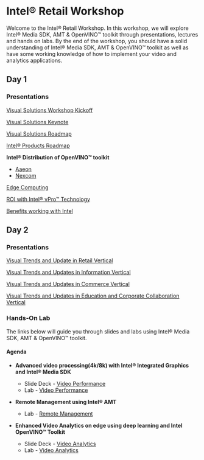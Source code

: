 # Intel® Retail Workshop
Welcome to the Intel® Retail Workshop. In this workshop, we will explore Intel® Media SDK, AMT & OpenVINO™ toolkit through presentations, lectures and hands on labs. By the end of the workshop, you should have a solid understanding of Intel® Media SDK, AMT & OpenVINO™ toolkit as well as have some working knowledge of how to implement your video and analytics applications.
## Day 1
### Presentations
[Visual Solutions Workshop Kickoff](./Presentations/Day1/0950a_2019_05_14_VisualSolutionsKickOff.pdf)

[Visual Solutions Keynote](./Presentations/Day1/Christie_workshop_May'19.pdf)
 
[Visual Solutions Roadmap](./Presentations/Day1/Visual_Solutions_Workshop_NY_Roadmap_Overview_May2019_.pdf)

[Intel® Products Roadmap]()

**Intel® Distribution of OpenVINO™ toolkit**
- [Aaeon](./Presentations/Day1/0130p_AAEON_AI_Edge_Intel_Workshop_20190425.pptx_5-13-19_(002).pdf)
- [Nexcom](./Presentations/Day1/0130p_NEXCOM_Smart_Self-Checkout_Kiosk_Solution_PPT_050919.pdf)

[Edge Computing](./Presentations/Day1/Shuttle-Intel_technology_partner.pdf)

[ROI with Intel® vPro™ Technology](./Presentations/Day1/ROI_with_Intel®_vPro™_Technology.pdf)

[Benefits working with Intel](./Presentations/Day1/RBHE_Workshop2019-Working_With_Intel-DLO-v1.3.pdf)

## Day 2
### Presentations
[Visual Trends and Update in Retail Vertical](./Presentations/Day2/2019_05_15_10_00a_VisualRetail.pdf)

[Visual Trends and Updates in Information Vertical](./Presentations/Day2/Visual_Information_Presentation_rev_2.pdf)

[Visual Trends and Updates in Commerce Vertical](./Presentations/Day2/)

[Visual Trends and Updates in Education and Corporate Collaboration Vertical](./Presentations/Day2/)


### Hands-On Lab
The links below will guide you through slides and labs using Intel® Media SDK, AMT & OpenVINO™ toolkit.

#### Agenda
<!-- * **Setup and deployment**
    - Slide Deck -
    - Lab - [Setup and deployment](./Setup_and_deployment.md)-->

* **Advanced video processing(4k/8k) with Intel® Integrated Graphics and Intel® Media SDK**
  - Slide Deck - [Video Performance](./Presentations/VideoPerformance.pdf)
  - Lab - [Video Performance](./Video_Performance/README.md)


* **Remote Management using Intel® AMT**
  <!--- Slide Deck --->
  - Lab - [Remote Management](./Remote_Management/README.md)


* **Enhanced Video Analytics on edge using deep learning and Intel OpenVINO™ Toolkit**
    - Slide Deck - [Video Analytics](./Presentations/VideoAnalytics.pdf)
    - Lab - [Video Analytics](./Video_Analytics/README.md)
